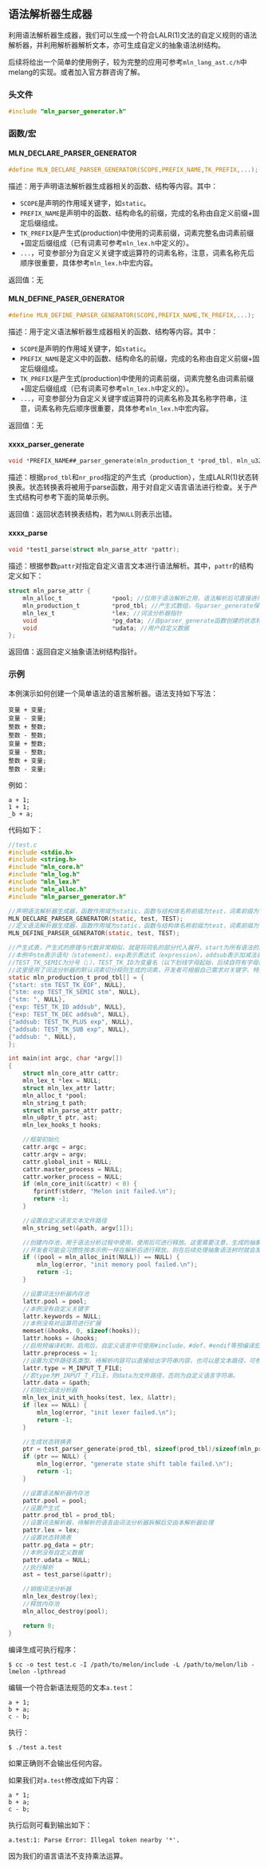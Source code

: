 ## 语法解析器生成器

利用语法解析器生成器，我们可以生成一个符合LALR(1)文法的自定义规则的语法解析器，并利用解析器解析文本，亦可生成自定义的抽象语法树结构。

后续将给出一个简单的使用例子，较为完整的应用可参考`mln_lang_ast.c/h`中melang的实现。或者加入官方群咨询了解。

### 头文件

```c
#include "mln_parser_generator.h"
```

### 函数/宏

#### MLN_DECLARE_PARSER_GENERATOR

```c
#define MLN_DECLARE_PARSER_GENERATOR(SCOPE,PREFIX_NAME,TK_PREFIX,...);
```

描述：用于声明语法解析器生成器相关的函数、结构等内容。其中：

- `SCOPE`是声明的作用域关键字，如`static`。
- `PREFIX_NAME`是声明中的函数、结构命名的前缀，完成的名称由自定义前缀+固定后缀组成。
- `TK_PREFIX`是产生式(production)中使用的词素前缀，词素完整名由词素前缀+固定后缀组成（已有词素可参考`mln_lex.h`中定义的）。
- `...`，可变参部分为自定义关键字或运算符的词素名称，注意，词素名称先后顺序很重要，具体参考`mln_lex.h`中宏内容。

返回值：无

#### MLN_DEFINE_PASER_GENERATOR

```c
#define MLN_DEFINE_PARSER_GENERATOR(SCOPE,PREFIX_NAME,TK_PREFIX,...);
```

描述：用于定义语法解析器生成器相关的函数、结构等内容。其中：

- `SCOPE`是声明的作用域关键字，如`static`。
- `PREFIX_NAME`是定义中的函数、结构命名的前缀，完成的名称由自定义前缀+固定后缀组成。
- `TK_PREFIX`是产生式(production)中使用的词素前缀，词素完整名由词素前缀+固定后缀组成（已有词素可参考`mln_lex.h`中定义的）。
- `...`，可变参部分为自定义关键字或运算符的词素名称及其名称字符串，注意，词素名称先后顺序很重要，具体参考`mln_lex.h`中宏内容。

返回值：无

#### xxxx_parser_generate

```c
void *PREFIX_NAME##_parser_generate(mln_production_t *prod_tbl, mln_u32_t nr_prod);
```

描述：根据`prod_tbl`和`nr_prod`指定的产生式（production），生成LALR(1)状态转换表。状态转换表将被用于parse函数，用于对自定义语言语法进行检查。关于产生式结构可参考下面的简单示例。

返回值：返回状态转换表结构，若为`NULL`则表示出错。

#### xxxx_parse

```c
void *test1_parse(struct mln_parse_attr *pattr);
```

描述：根据参数`pattr`对指定自定义语言文本进行语法解析。其中，`pattr`的结构定义如下：

```c
struct mln_parse_attr {
    mln_alloc_t              *pool; //仅用于语法解析之用，语法解析后可直接进行销毁。
    mln_production_t         *prod_tbl; //产生式数组，与parser_generate保持一致
    mln_lex_t                *lex; //词法分析器指针
    void                     *pg_data; //由parser_generate函数创建的状态转换表
    void                     *udata; //用户自定义数据
};
```

返回值：返回自定义抽象语法树结构指针。

### 示例

本例演示如何创建一个简单语法的语言解析器。语法支持如下写法：

```
变量 + 变量;
变量 - 变量;
整数 + 整数;
整数 - 整数;
变量 + 整数;
变量 - 整数;
整数 + 变量;
整数 - 变量;
```

例如：

```
a + 1;
1 + 1;
_b + a;
```

代码如下：

```c
//test.c
#include <stdio.h>
#include <string.h>
#include "mln_core.h"
#include "mln_log.h"
#include "mln_lex.h"
#include "mln_alloc.h"
#include "mln_parser_generator.h"

//声明语法解析器生成器，函数作用域为static，函数与结构体名称前缀为test，词素前缀为TEST。本例没有自定义词素。
MLN_DECLARE_PARSER_GENERATOR(static, test, TEST);
//定义语法解析器生成器，函数作用域为static，函数与结构体名称前缀为test，词素前缀为TEST。本例没有自定义词素。
MLN_DEFINE_PARSER_GENERATOR(static, test, TEST);

//产生式表，产生式的原理与代数非常相似，就是将同名的部分代入展开。start为所有语法的启始，xxx_TK_EOF表示语言读取完毕处
//本例中stm表示语句（statement），exp表示表达式（expression），addsub表示加减法表达式。
//TEST_TK_SEMIC为分号（;），TEST_TK_ID为变量名（以下划线字母起始，后续自符有字母数字下划线组成），TEST_TK_DEC为整数。
//这里使用了词法分析器的默认词素切分规则生成的词素，开发者可根据自己需求对关键字、特殊运算符进行扩展。
static mln_production_t prod_tbl[] = {
{"start: stm TEST_TK_EOF", NULL},
{"stm: exp TEST_TK_SEMIC stm", NULL},
{"stm: ", NULL},
{"exp: TEST_TK_ID addsub", NULL},
{"exp: TEST_TK_DEC addsub", NULL},
{"addsub: TEST_TK_PLUS exp", NULL},
{"addsub: TEST_TK_SUB exp", NULL},
{"addsub: ", NULL},
};

int main(int argc, char *argv[])
{
    struct mln_core_attr cattr;
    mln_lex_t *lex = NULL;
    struct mln_lex_attr lattr;
    mln_alloc_t *pool;
    mln_string_t path;
    struct mln_parse_attr pattr;
    mln_u8ptr_t ptr, ast;
    mln_lex_hooks_t hooks;

    //框架初始化
    cattr.argc = argc;
    cattr.argv = argv;
    cattr.global_init = NULL;
    cattr.master_process = NULL;
    cattr.worker_process = NULL;
    if (mln_core_init(&cattr) < 0) {
       fprintf(stderr, "Melon init failed.\n");
       return -1;
    }

    //设置自定义语言文本文件路径
    mln_string_set(&path, argv[1]);

    //创建内存池，用于语法分析过程中使用，使用后可进行释放。这里需要注意，生成的抽象语法树结构尽量不要使用该内存池，
    //开发者可能会习惯性按本示例一样在解析后进行释放。则在后续处理抽象语法树时就会发生越界访问。
    if ((pool = mln_alloc_init(NULL)) == NULL) {
        mln_log(error, "init memory pool failed.\n");
        return -1;
    }

    //设置词法分析器内存池
    lattr.pool = pool;
    //本例没有自定义关键字
    lattr.keywords = NULL;
    //本例没有对运算符进行扩展
    memset(&hooks, 0, sizeof(hooks));
    lattr.hooks = &hooks;
    //启用预编译机制，启用后，自定义语言中可使用#include、#def、#endif等预编译宏
    lattr.preprocess = 1;
    //设置为文件路径名类型。待解析内容可以直接给出字符串内容，也可以是文本路径，可参考词法分析器中的定义。
    lattr.type = M_INPUT_T_FILE;
    //若type为M_INPUT_T_FILE，则data为文件路径，否则为自定义语言字符串。
    lattr.data = &path;
    //初始化词法分析器
    mln_lex_init_with_hooks(test, lex, &lattr);
    if (lex == NULL) {
        mln_log(error, "init lexer failed.\n");
        return -1;
    }

    //生成状态转换表
    ptr = test_parser_generate(prod_tbl, sizeof(prod_tbl)/sizeof(mln_production_t));
    if (ptr == NULL) {
        mln_log(error, "generate state shift table failed.\n");
        return -1;
    }

    //设置语法解析器内存池
    pattr.pool = pool;
    //设置产生式
    pattr.prod_tbl = prod_tbl;
    //设置词法解析器，待解析的语言由词法分析器拆解后交由本解析器处理
    pattr.lex = lex;
    //设置状态转换表
    pattr.pg_data = ptr;
    //本例没有自定义数据
    pattr.udata = NULL;
    //执行解析
    ast = test_parse(&pattr);

    //销毁词法分析器
    mln_lex_destroy(lex);
    //释放内存池
    mln_alloc_destroy(pool);

    return 0;
}
```

编译生成可执行程序：

```shell
$ cc -o test test.c -I /path/to/melon/include -L /path/to/melon/lib -lmelon -lpthread
```

编辑一个符合新语法规范的文本`a.test`：

```
a + 1;
b + a;
c - b;
```

执行：

```shell
$ ./test a.test
```

如果正确则不会输出任何内容。

如果我们对`a.test`修改成如下内容：

```
a * 1;
b + a;
c - b;
```

执行后则可看到输出如下：

```
a.test:1: Parse Error: Illegal token nearby '*'.
```

因为我们的语言语法不支持乘法运算。
